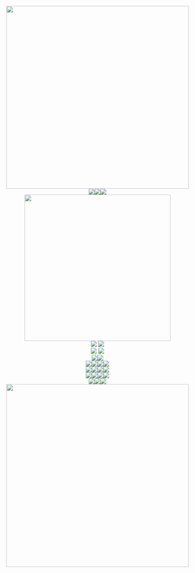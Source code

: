 <p align="center">
<img src="https://64.media.tumblr.com/b1d74082fb4c1c08136a46ce3a915fda/35784feea8ad6d6c-9a/s640x960/79e6c31afe934511ee227f3dd626999a000b048b.pnj" width="500px">
<br>
<img src=https://64.media.tumblr.com/3ab23ac0f120b238f8a9955bb974a407/35784feea8ad6d6c-be/s100x200/0bcb22bc3f095f73ab901d513628fba42fd22957.gifv><img src=https://64.media.tumblr.com/fb67067343160aeb7f32d7cb5232cdf1/35784feea8ad6d6c-07/s100x200/4281334d744d0ae95d4398f340d40860ea6ede53.pnj><img src=https://64.media.tumblr.com/a4a6198d0938e7a9598f8ee047682ece/35784feea8ad6d6c-4a/s100x200/948418ef15b24b84cdf538162a8afbe23ed51262.gifv>
<br>
<img src="http://d.zaix.ru/Kdkd.png" width="400px">
<br>
  <img src=https://watermelon.crd.co/assets/images/gallery21/09ee94ae.gif?v=6332de85> <img src=https://watermelon.crd.co/assets/images/gallery22/26ee551b.gif?v=6332de85>
  <br>
  <img src=https://watermelon.crd.co/assets/images/gallery22/40f58432.gif?v=6332de85> <img src=https://watermelon.crd.co/assets/images/gallery22/9ce10986.gif?v=6332de85>
  <br>
  <img src=https://64.media.tumblr.com/a5b6d35bc8b1c89e64033355ccba4b79/321aa268678c99b9-4c/s250x400/f089d536ab70b8c8afd278f3fe9209b4310c0339.gifv><img src=https://64.media.tumblr.com/4faa4f4104fc402c875224786de34be4/321aa268678c99b9-c7/s100x200/4d98eb79ff5b8fa4b2ed0067c9e54b8b31c67cde.gifv>
  <br>
  <img src=https://64.media.tumblr.com/17e7f51e27c14f4360739a4113306e51/473928ea48888009-16/s100x200/4a5cf44a6826e8a31ad60bdfcd9598dac73eddeb.jpg><img src=https://64.media.tumblr.com/6d06b13e0573facec67d34ec702d070c/f943d9890bee0f57-36/s100x200/47097ea885c73a2d7b0559456e9fd57402a6433a.jpg><img src=https://64.media.tumblr.com/d64b3dc25159dd6467a2e0bb359df6c7/79d8b316934d24c3-9a/s100x200/ce15d0fd12e23e2a772bb06db0212adf1f99060c.pnj><img src=https://64.media.tumblr.com/0a31c2e1d2bcc5df2eb98e31eb2110b1/79d8b316934d24c3-5d/s100x200/4b7c20c8acdb2df5bf732f5200d06af94ae21fbe.gifv>
  <br>
  <img src=https://64.media.tumblr.com/dd424f9d5ea4669abbe2ca613f279a2a/3152a015ff4576f5-03/s250x400/9efa85ac1dec2a5efff5b7f9664223e92db30887.gifv><img src=https://64.media.tumblr.com/9a5bea4484d3c1d15d35be8156e6e865/79d8b316934d24c3-d2/s100x200/cc374ac8b18b31dce4abbb878212a0be6075bd1b.pnj><img src=https://64.media.tumblr.com/558da126d92e97a87c51ee1fcbd7d651/ff58a3af22f3bbb7-de/s100x200/e33c4309b6e5b7ec34a57b2895abb16cd514ec9e.pnj><img src=https://64.media.tumblr.com/acdb64e755a066c2c0b2d5c5a324580d/5f9ed5b1378f8ada-45/s100x200/cda82deb8fe92fb538d4b99672c4c05991d0dc21.pnj>
  <br>
  <img src=https://64.media.tumblr.com/6dc6cec4b420372368c4340ab0fb69df/291b57fc1bf1e0d5-58/s100x200/64676e36986d82a6bedb38d089aca1f658dca03f.gifv><img src=https://44.media.tumblr.com/5077364f3c616cfcac0863a3b6f4d2fe/f1413ef45abf2485-af/s250x250_c1_f1/653bae0e38eded7bd9083b80f72e881bf44239ae.gifv><img src=https://44.media.tumblr.com/a058b6df5803aceaa24048ab4b77cb34/f1413ef45abf2485-3b/s250x250_c1_f1/23cf336d29bdab08b6a4af51911672de5c55597a.gifv><img src=https://44.media.tumblr.com/e70a1a06f3f38803ff548d5d80a952df/f1413ef45abf2485-98/s250x250_c1_f1/a3e0b5d682548ca93b4b2d332648193b764bb1ec.gifv>
  <br>
<img src=https://64.media.tumblr.com/5a04f332e79a367213a169df8884dc2d/35784feea8ad6d6c-e4/s100x200/b4181eff76187f58f491b01f9a40cc328db598ab.pnj><img src=https://64.media.tumblr.com/c4dc9c9df18ca4a338d7268bc0198b83/35784feea8ad6d6c-06/s100x200/0003735f8d5781196b9278f7d023e6592489bc51.gifv><img src=https://64.media.tumblr.com/a0add3f43a561bccbd3ced94fa934253/35784feea8ad6d6c-71/s100x200/4cda4fe9f11c04a684dd05a5753d6c04d98b23b9.pnj>
<br>
<img src="https://64.media.tumblr.com/f0774050c4d772abcf114fafd5e86047/35784feea8ad6d6c-9d/s640x960/a0a19fb1e1d2a493f029743aa93effc92a634e7d.pnj" width="500px">
</p>


<!--
## Hi there 👋
**darling-dance/darling-dance** is a ✨ _special_ ✨ repository because its `README.md` (this file) appears on your GitHub profile.

Here are some ideas to get you started:

- 🔭 I’m currently working on ...
- 🌱 I’m currently learning ...
- 👯 I’m looking to collaborate on ...
- 🤔 I’m looking for help with ...
- 💬 Ask me about ...
- 📫 How to reach me: ...
- 😄 Pronouns: ...
- ⚡ Fun fact: ...
-->
